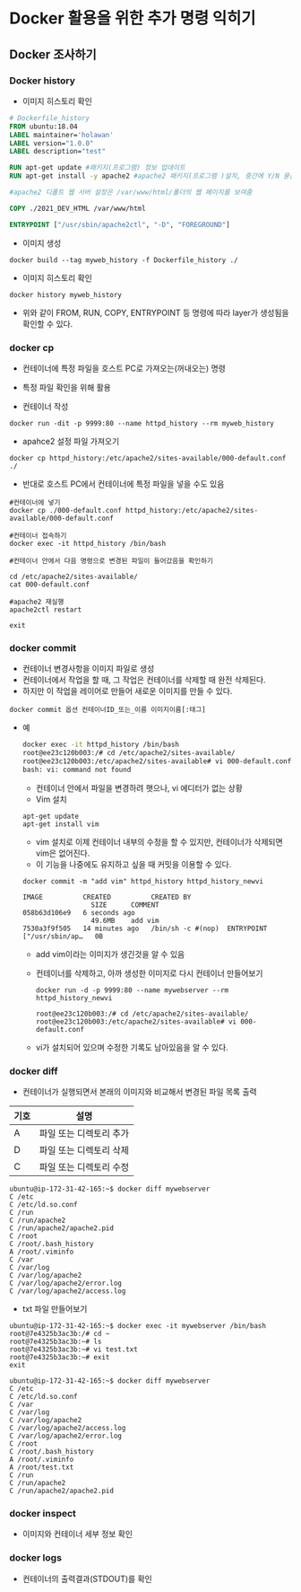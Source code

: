 # Docker 활용을 위한 추가 명령 익히기

## Docker 조사하기

### Docker history

- 이미지 히스토리 확인 

```dockerfile
# Dockerfile_history 
FROM ubuntu:18.04
LABEL maintainer='holawan'
LABEL version="1.0.0"
LABEL description="test"

RUN apt-get update #패키지(프로그램) 정보 업데이트
RUN apt-get install -y apache2 #apache2 패키지(프로그램 )설치, 중간에 Y/N 묻는 단계가 나오면 모두 Yes로 하고 설치

#apache2 디폴트 웹 서버 설정은 /var/www/html/폴더의 웹 페이지를 보여줌

COPY ./2021_DEV_HTML /var/www/html

ENTRYPOINT ["/usr/sbin/apache2ctl", "-D", "FOREGROUND"]

```

- 이미지 생성

```
docker build --tag myweb_history -f Dockerfile_history ./
```

- 이미지 히스토리 확인

```
docker history myweb_history 
```

- 위와 같이 FROM, RUN, COPY, ENTRYPOINT 등 명령에 따라 layer가 생성됨을 확인할 수 있다.

### docker cp

- 컨테이너에 특정 파일을 호스트 PC로 가져오는(꺼내오는) 명령
- 특정 파일 확인을 위해 활용

- 컨테이너 작성

```
docker run -dit -p 9999:80 --name httpd_history --rm myweb_history
```

- apahce2 설정 파일 가져오기

```
docker cp httpd_history:/etc/apache2/sites-available/000-default.conf ./
```

- 반대로 호스트 PC에서 컨테이너에 특정 파일을 넣을 수도 있음

```
#컨테이너에 넣기 
docker cp ./000-default.conf httpd_history:/etc/apache2/sites-available/000-default.conf

#컨테이너 접속하기 
docker exec -it httpd_history /bin/bash

#컨테이너 안에서 다음 명령으로 변경된 파일이 들어갔음을 확인하기

cd /etc/apache2/sites-available/
cat 000-default.conf

#apache2 재실행 
apache2ctl restart 

exit
```

### docker commit 

- 컨테이너 변경사항을 이미지 파일로 생성
- 컨테이너에서 작업을 할 때, 그 작업은 컨테이너를 삭제할 때 완전 삭제된다. 
- 하지만 이 작업을 레이어로 만들어 새로운 이미지를 만들 수 있다. 

```
docker commit 옵션 컨테이너ID_또는_이름 이미지이름[:태그]
```

- 예 

    ```bash
    docker exec -it httpd_history /bin/bash
    root@ee23c120b003:/# cd /etc/apache2/sites-available/
    root@ee23c120b003:/etc/apache2/sites-available# vi 000-default.conf
    bash: vi: command not found
    ```

    - 컨테이너 안에서 파일을 변경하려 햇으나, vi 에디터가 없는 상황 
    - Vim 설치 

    ```
    apt-get update 
    apt-get install vim
    ```

    - vim 설치로 이제 컨테이너 내부의 수정을 할 수 있지만, 컨테이너가 삭제되면 vim은 없어진다.
    - 이 기능을 나중에도 유지하고 싶을 때 커밋을 이용할 수 있다.

    ```
    docker commit -m "add vim" httpd_history httpd_history_newvi
    ```

    ```
    IMAGE          CREATED          CREATED BY
                     SIZE      COMMENT
    058b63d106e9   6 seconds ago
                     49.6MB    add vim
    7530a3f9f505   14 minutes ago   /bin/sh -c #(nop)  ENTRYPOINT ["/usr/sbin/ap…   0B
    ```

    - add vim이라는 이미지가 생긴것을 알 수 있음 

    - 컨테이너를 삭제하고, 아까 생성한 이미지로 다시 컨테이너 만들어보기 

        ```
        docker run -d -p 9999:80 --name mywebserver --rm httpd_history_newvi
        ```

        ```
        root@ee23c120b003:/# cd /etc/apache2/sites-available/
        root@ee23c120b003:/etc/apache2/sites-available# vi 000-default.conf
        ```

    - vi가 설치되어 있으며 수정한 기록도 남아있음을 알 수 있다.

### docker diff

- 컨테이너가 실행되면서 본래의 이미지와 비교해서 변경된 파일 목록 출력

| 기호 | 설명                    |
| ---- | ----------------------- |
| A    | 파일 또는 디렉토리 추가 |
| D    | 파일 또는 디렉토리 삭제 |
| C    | 파일 또는 디렉토리 수정 |

```
ubuntu@ip-172-31-42-165:~$ docker diff mywebserver 
C /etc
C /etc/ld.so.conf
C /run
C /run/apache2
C /run/apache2/apache2.pid
C /root
C /root/.bash_history
A /root/.viminfo
C /var
C /var/log
C /var/log/apache2
C /var/log/apache2/error.log
C /var/log/apache2/access.log
```

- txt 파일 만들어보기

```
ubuntu@ip-172-31-42-165:~$ docker exec -it mywebserver /bin/bash
root@7e4325b3ac3b:/# cd ~
root@7e4325b3ac3b:~# ls
root@7e4325b3ac3b:~# vi test.txt
root@7e4325b3ac3b:~# exit
exit

ubuntu@ip-172-31-42-165:~$ docker diff mywebserver
C /etc
C /etc/ld.so.conf
C /var
C /var/log
C /var/log/apache2
C /var/log/apache2/access.log
C /var/log/apache2/error.log
C /root
C /root/.bash_history
A /root/.viminfo
A /root/test.txt
C /run
C /run/apache2
C /run/apache2/apache2.pid
```

### docker inspect 

- 이미지와 컨테이너 세부 정보 확인

### docker logs 

- 컨테이너의 출력결과(STDOUT)를 확인
